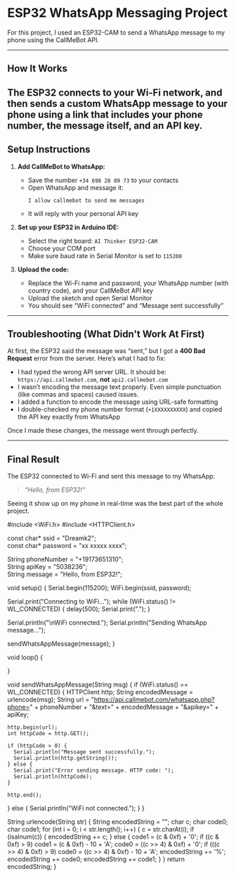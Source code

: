 # ESP32 WhatsApp Messaging Project

For this project, I used an ESP32-CAM to send a WhatsApp message to my phone using the CallMeBot API. 

---

## How It Works

The ESP32 connects to your Wi-Fi network, and then sends a custom WhatsApp message to your phone using a link that includes your phone number, the message itself, and an API key. 
---


## Setup Instructions

1. **Add CallMeBot to WhatsApp:**
   - Save the number `+34 698 28 89 73` to your contacts
   - Open WhatsApp and message it:
     ```
     I allow callmebot to send me messages
     ```
   - It will reply with your personal API key

2. **Set up your ESP32 in Arduino IDE:**
   - Select the right board: `AI Thinker ESP32-CAM`
   - Choose your COM port
   - Make sure baud rate in Serial Monitor is set to `115200`

3. **Upload the code:**
   - Replace the Wi-Fi name and password, your WhatsApp number (with country code), and your CallMeBot API key
   - Upload the sketch and open Serial Monitor
   - You should see “WiFi connected” and “Message sent successfully”

---

## Troubleshooting (What Didn't Work At First)

At first, the ESP32 said the message was “sent,” but I got a **400 Bad Request** error from the server. Here’s what I had to fix:

- I had typed the wrong API server URL. It should be:  
  `https://api.callmebot.com`, **not** `api2.callmebot.com`
- I wasn’t encoding the message text properly. Even simple punctuation (like commas and spaces) caused issues.
- I added a function to encode the message using URL-safe formatting
- I double-checked my phone number format (`+1XXXXXXXXXX`) and copied the API key exactly from WhatsApp

Once I made these changes, the message went through perfectly.

---

## Final Result

The ESP32 connected to Wi-Fi and sent this message to my WhatsApp:
> *“Hello, from ESP32!”*

Seeing it show up on my phone in real-time was the best part of the whole project. 

















#include <WiFi.h>
#include <HTTPClient.h>

const char* ssid = "Dreamk2";          
const char* password = "xx xxxxx xxxx";  

String phoneNumber = "+19173651310";   
String apiKey = "5038236";            
String message = "Hello, from ESP32!";

void setup() {
  Serial.begin(115200);
  WiFi.begin(ssid, password);

  Serial.print("Connecting to WiFi...");
  while (WiFi.status() != WL_CONNECTED) {
    delay(500);
    Serial.print(".");
  }

  Serial.println("\nWiFi connected.");
  Serial.println("Sending WhatsApp message...");

  sendWhatsAppMessage(message);
}

void loop() {

}

void sendWhatsAppMessage(String msg) {
  if (WiFi.status() == WL_CONNECTED) {
    HTTPClient http;
    String encodedMessage = urlencode(msg);
    String url = "https://api.callmebot.com/whatsapp.php?phone=" + phoneNumber + "&text=" + encodedMessage + "&apikey=" + apiKey;

    http.begin(url);
    int httpCode = http.GET();

    if (httpCode > 0) {
      Serial.println("Message sent successfully.");
      Serial.println(http.getString());
    } else {
      Serial.print("Error sending message. HTTP code: ");
      Serial.println(httpCode);
    }

    http.end();
  } else {
    Serial.println("WiFi not connected.");
  }
}


String urlencode(String str) {
  String encodedString = "";
  char c;
  char code0;
  char code1;
  for (int i = 0; i < str.length(); i++) {
    c = str.charAt(i);
    if (isalnum(c)) {
      encodedString += c;
    } else {
      code1 = (c & 0xf) + '0';
      if ((c & 0xf) > 9) code1 = (c & 0xf) - 10 + 'A';
      code0 = ((c >> 4) & 0xf) + '0';
      if (((c >> 4) & 0xf) > 9) code0 = ((c >> 4) & 0xf) - 10 + 'A';
      encodedString += '%';
      encodedString += code0;
      encodedString += code1;
    }
  }
  return encodedString;
}






 
